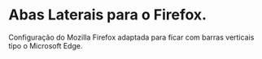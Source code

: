 # Abas Laterais para o Firefox.
Configuração do Mozilla Firefox adaptada para ficar com barras verticais tipo o Microsoft Edge.
